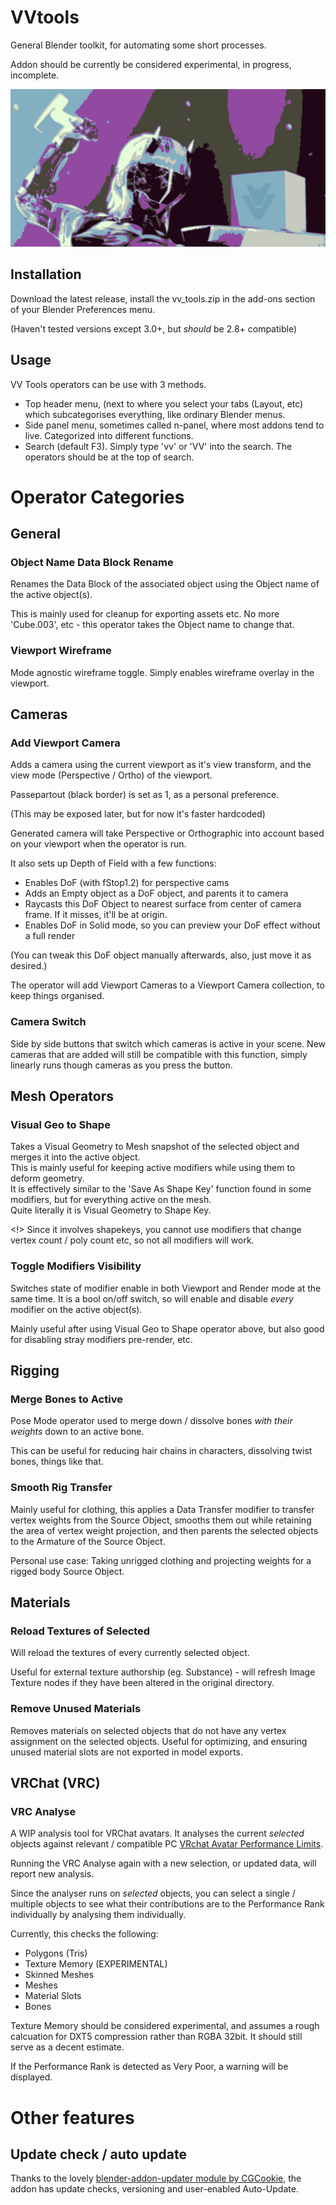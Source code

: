 # VVtools
General Blender toolkit, for automating some short processes. 

Addon should be currently be considered experimental, in progress, incomplete.

![](https://github.com/Vianvolaeus/VVtools/blob/assets/vv_tools_header.jpg)

## Installation
Download the latest release, install the vv_tools.zip in the add-ons section of your Blender Preferences menu.  
 
(Haven't tested versions except 3.0+, but *should* be 2.8+ compatible)

## Usage 

VV Tools operators can be use with 3 methods. 
- Top header menu, (next to where you select your tabs (Layout, etc) which subcategorises everything, like ordinary Blender menus.
- Side panel menu, sometimes called n-panel, where most addons tend to live. Categorized into different functions. 
- Search (default F3). Simply type 'vv' or 'VV' into the search. The operators should be at the top of search. 

# Operator Categories

## General

### Object Name Data Block Rename

Renames the Data Block of the associated object using the Object name of the active object(s).

This is mainly used for cleanup for exporting assets etc. No more 'Cube.003', etc - this operator takes the Object name to change that. 

### Viewport Wireframe

Mode agnostic wireframe toggle. 
Simply enables wireframe overlay in the viewport. 

## Cameras

### Add Viewport Camera
Adds a camera using the current viewport as it's view transform, and the view mode (Perspective / Ortho) of the viewport. 
  
Passepartout (black border) is set as 1, as a personal preference.  

(This may be exposed later, but for now it's faster hardcoded)  

Generated camera will take Perspective or Orthographic into account based on your viewport when the operator is run. 

It also sets up Depth of Field with a few functions: 

- Enables DoF (with fStop1.2) for perspective cams
- Adds an Empty object as a DoF object, and parents it to camera  
- Raycasts this DoF Object to nearest surface from center of camera frame. If it misses, it'll be at origin. 
- Enables DoF in Solid mode, so you can preview your DoF effect without a full render  


(You can tweak this DoF object manually afterwards, also, just move it as desired.)

The operator will add Viewport Cameras to a Viewport Camera collection, to keep things organised. 

### Camera Switch

Side by side buttons that switch which cameras is active in your scene. 
New cameras that are added will still be compatible with this function, simply linearly runs though cameras as you press the button. 

## Mesh Operators

### Visual Geo to Shape

Takes a Visual Geometry to Mesh snapshot of the selected object and merges it into the active object.  
This is mainly useful for keeping active modifiers while using them to deform geometry.   
It is effectively similar to the 'Save As Shape Key' function found in some modifiers, but for everything active on the mesh.  
Quite literally it is Visual Geometry to Shape Key.

<!> Since it involves shapekeys, you cannot use modifiers that change vertex count / poly count etc, so not all modifiers will work. 

### Toggle Modifiers Visibility

Switches state of modifier enable in both Viewport and Render mode at the same time. It is a bool on/off switch, so will enable and disable *every* modifier on the active object(s). 

Mainly useful after using Visual Geo to Shape operator above, but also good for disabling stray modifiers pre-render, etc. 


## Rigging

### Merge Bones to Active
Pose Mode operator used to merge down / dissolve bones *with their weights* down to an active bone.

This can be useful for reducing hair chains in characters, dissolving twist bones, things like that. 

### Smooth Rig Transfer

Mainly useful for clothing, this applies a Data Transfer modifier to transfer vertex weights from the Source Object, smooths them out while retaining the area of vertex weight projection, and then parents the selected objects to the Armature of the Source Object.

Personal use case: Taking unrigged clothing and projecting weights for a rigged body Source Object.

## Materials

### Reload Textures of Selected
Will reload the textures of every currently selected object. 

Useful for external texture authorship (eg. Substance) - will refresh Image Texture nodes if they have been altered in the original directory. 

### Remove Unused Materials
Removes materials on selected objects that do not have any vertex assignment on the selected objects. 
Useful for optimizing, and ensuring unused material slots are not exported in model exports. 

## VRChat (VRC)

### VRC Analyse
A WIP analysis tool for VRChat avatars. It analyses the current *selected* objects against relevant / compatible PC [VRchat Avatar Performance Limits](https://docs.vrchat.com/docs/avatar-performance-ranking-system#pc-limits).

Running the VRC Analyse again with a new selection, or updated data, will report new analysis.

Since the analyser runs on *selected* objects, you can select a single / multiple objects to see what their contributions are to the Performance Rank individually by analysing them individually. 

Currently, this checks the following:

- Polygons (Tris)
- Texture Memory (EXPERIMENTAL)
- Skinned Meshes 
- Meshes
- Material Slots
- Bones

Texture Memory should be considered experimental, and assumes a rough calcuation for DXT5 compression rather than RGBA 32bit. It should still serve as a decent estimate. 

If the Performance Rank is detected as Very Poor, a warning will be displayed. 

# Other features

## Update check / auto update

Thanks to the lovely [blender-addon-updater module by CGCookie](https://github.com/CGCookie/blender-addon-updater), the addon has update checks, versioning and user-enabled Auto-Update. 